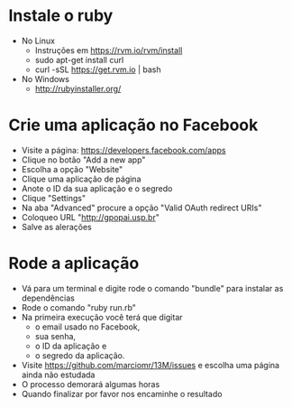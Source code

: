 # Instale o ruby #
* No Linux
  * Instruções em https://rvm.io/rvm/install
  * sudo apt-get install curl
  * curl -sSL https://get.rvm.io | bash
* No Windows
  * http://rubyinstaller.org/

# Crie uma aplicação no Facebook #
* Visite a página: https://developers.facebook.com/apps
* Clique no botão "Add a new app"
* Escolha a opção "Website"
* Clique uma aplicação de página
* Anote o ID da sua aplicação e o segredo
* Clique "Settings"
* Na aba "Advanced" procure a opção "Valid OAuth redirect URIs"
* Coloqueo URL "http://gpopai.usp.br"
* Salve as alerações

# Rode a aplicação #
* Vá para um terminal e digite rode o comando "bundle" para instalar as dependências
* Rode o comando "ruby run.rb"
* Na primeira execução você terá que digitar
  * o email usado no Facebook,
  * sua senha,
  * o ID da aplicação e
  * o segredo da aplicação.
* Visite https://github.com/marciomr/13M/issues e escolha uma página ainda não estudada
* O processo demorará algumas horas
* Quando finalizar por favor nos encaminhe o resultado
